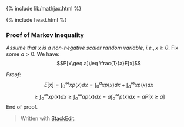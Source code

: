 {% include lib/mathjax.html %}

{% include head.html %}

### Proof of Markov Inequality
*Assume that $x$ is a non-negative scalar random variable, $i.e., x\geq0$*. Fix some $a>0$. We have: 
$$P[x\geq a]\leq \frac{1}{a}E[x]$$

*Proof*: 
$$E[x]=\int_{0}^{\infty} xp(x)dx=\int_{0}^{a} xp(x)dx+\int_{a}^{\infty} xp(x)dx$$
$$\geq \int_{a}^{\infty} xp(x)dx\geq \int_{a}^{\infty} ap(x)dx=a\int_{a}^{\infty} p(x)dx=aP[x\geq a]$$
End of proof. 



> Written with [StackEdit](https://stackedit.io/).
